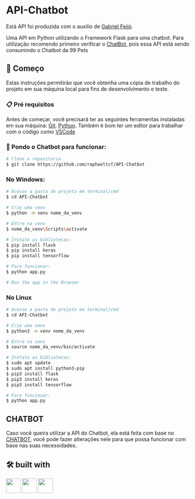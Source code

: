 # API-Chatbot

Está API foi produzida com o auxilio de [Gabriel Feijó](https://github.com/GabrielFeijo).

Uma API em Python utilizando o Framework Flask para uma chatbot. 
Para utilização recomendo primeiro verificar o [ChatBot](https://github.com/raphaeltcf/Chatbot), pois essa API está sendo consumindo o Chatbot da 99 Pets


## 🚀 Começo

Estas instruções permitirão que você obtenha uma cópia de trabalho do projeto em sua máquina local para fins de desenvolvimento e teste.

### 📋 Pré requisitos

Antes de começar, você precisará ter as seguintes ferramentas instaladas em sua máquina:
[Git](https://git-scm.com).
[Python](https://www.python.org/).
Também é bom ter um editor para trabalhar com o código como [VSCode](https://code.visualstudio.com/)

### 🎲 Pondo o Chatbot para funcionar:

```bash
# Clone o repositorio
$ git clone https://github.com/raphaeltcf/API-Chatbot
```

### No Windows: 

```bash
# Acesse a pasta do projeto em terminal/cmd
$ cd API-Chatbot

# Crie uma venv
$ python -m venv nome_da_venv

# Entre na venv
$ nome_da_venv\Scripts\activate

# Instale as bibliotecas: 
$ pip install flask 
$ pip install keras 
$ pip install tensorflow

# Para funcionar:
$ python app.py

# Run the app in the Browser
```

### No Linux

```bash
# Acesse a pasta do projeto em terminal/cmd
$ cd API-Chatbot

# Crie uma venv
$ python3 -m venv nome_da_venv

# Entre na venv
$ source nome_da_venv/bin/activate

# Instale as bibliotecas: 
$ sudo apt update
$ sudo apt install python3-pip
$ pip3 install flask 
$ pip3 install keras 
$ pip3 install tensorflow

# Para funcionar: 
$ python app.py

```

## CHATBOT 

Caso você queira utilizar a API do Chatbot, ela está feita com base no [CHATBOT](https://github.com/raphaeltcf/API-Chatbot), você pode fazer alterações nele para que possa funcionar com base nas suas necessidades.


## 🛠️ built with
<img src="https://cdn.jsdelivr.net/gh/devicons/devicon/icons/python/python-original.svg" width="40" height="40" />  <img src="https://cdn.jsdelivr.net/gh/devicons/devicon/icons/tensorflow/tensorflow-original.svg" width="40" height="40" /> <img src="https://cdn.jsdelivr.net/gh/devicons/devicon/icons/flask/flask-original.svg" width="40" height="40" />
